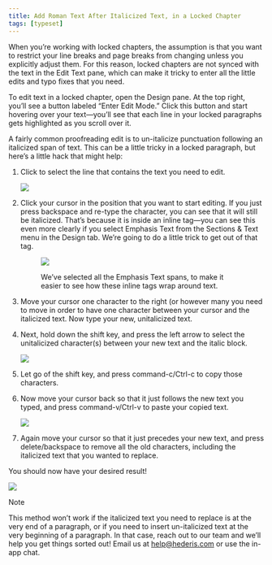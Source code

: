```yaml
---
title: Add Roman Text After Italicized Text, in a Locked Chapter
tags: [typeset]
---
```

 
<html><body><section data-type="chapter" class="hsecchapter" data-hederis-type="hsecchapter" id="unitalicize-text" data-pi-attrs="id: unitalicize-text; data-tags: typeset;" role="doc-chapter" data-tags="typeset" data-author-name=" " data-book-title=" " title="Add Roman Text After Italicized Text, in a Locked Chapter"><p class="hblkp" data-hederis-type="hblkp" id="pG7tn2pjF">When you&#8217;re working with locked chapters, the assumption is that you want to restrict your line breaks and page breaks from changing unless you explicitly adjust them. For this reason, locked chapters are not synced with the text in the Edit Text pane, which can make it tricky to enter all the little edits and typo fixes that you need.</p><p class="hblkp" data-hederis-type="hblkp" id="pyvQaUYUm">To edit text in a locked chapter, open the Design pane. At the top right, you&#8217;ll see a button labeled &#8220;Enter Edit Mode.&#8221; Click this button and start hovering over your text&#8212;you&#8217;ll see that each line in your locked paragraphs gets highlighted as you scroll over it.</p><p class="hblkp" data-hederis-type="hblkp" id="pH6QcCbWE">A fairly common proofreading edit is to un-italicize punctuation following an italicized span of text. This can be a little tricky in a locked paragraph, but here&#8217;s a little hack that might help:</p><ol class="hwprnumlist" data-hederis-type="hwprnumlist" id="pavpVmiIb"><li class="hblkoli" data-hederis-type="hblkoli" id="liWyroyfkT"><p class="hblkoli" data-hederis-type="hblklip" id="pNnroqqkx">Click to select the line that contains the text you need to edit.</p><img data-hederis-type="hblkimg" class="hblkimg" id="pdO0EUWxL" src="edit_ital_1.png" data-img-src="edit_ital_1.png"/></li><li class="hblkoli" data-hederis-type="hblkoli" id="li0YOit6l9"><p class="hblkoli" data-hederis-type="hblklip" id="p8PGRfALt">Click your cursor in the position that you want to start editing. If you just press backspace and re-type the character, you can see that it will still be italicized. That&#8217;s because it is inside an inline tag&#8212;you can see this even more clearly if you select Emphasis Text from the Sections &amp; Text menu in the Design tab. We&#8217;re going to do a little trick to get out of that tag.</p><figure class="hwprfig" data-hederis-type="hwprfig" id="p605tBHe6"><img data-hederis-type="hblkimg" class="hblkimg" id="pJNrvlf1D" src="edit_ital_all_emphasis.png" data-img-src="edit_ital_all_emphasis.png"/><p class="hblkcaption" data-hederis-type="hblkcaption" id="phlAMijU2">We&#8217;ve selected all the Emphasis Text spans, to make it easier to see how these inline tags wrap around text.</p></figure></li><li class="hblkoli" data-hederis-type="hblkoli" id="li3qGoWwxI"><p class="hblkoli" data-hederis-type="hblklip" id="prBsOjccL">Move your cursor one character to the right (or however many you need to move in order to have one character between your cursor and the italicized text. Now type your new, unitalicized text.</p></li><li class="hblkoli" data-hederis-type="hblkoli" id="li3zWw0NBP"><p class="hblkoli" data-hederis-type="hblklip" id="pLjB47dOF">Next, hold down the shift key, and press the left arrow to select the unitalicized character(s) between your new text and the italic block. </p><img data-hederis-type="hblkimg" class="hblkimg" id="pa8AHfc7c" src="edit_ital_2.png" data-img-src="edit_ital_2.png"/></li><li class="hblkoli" data-hederis-type="hblkoli" id="liE7EA98rX"><p class="hblkoli" data-hederis-type="hblklip" id="phSKRWpRp">Let go of the shift key, and press command-c/Ctrl-c to copy those characters.</p></li><li class="hblkoli" data-hederis-type="hblkoli" id="liWsXieRPk"><p class="hblkoli" data-hederis-type="hblklip" id="pXmzOsh9r">Now move your cursor back so that it just follows the new text you typed, and press command-v/Ctrl-v to paste your copied text.</p><img data-hederis-type="hblkimg" class="hblkimg" id="pGp3QDw0o" src="edit_ital_3.png" data-img-src="edit_ital_3.png"/></li><li class="hblkoli" data-hederis-type="hblkoli" id="li2cX8n2hX"><p class="hblkoli" data-hederis-type="hblklip" id="pUyjJqaYX">Again move your cursor so that it just precedes your new text, and press delete/backspace to remove all the old characters, including the italicized text that you wanted to replace.</p></li></ol><p class="hblkp" data-hederis-type="hblkp" id="p4gWL3OWD">You should now have your desired result!</p><img data-hederis-type="hblkimg" class="hblkimg" id="pTO6KYJ7O" src="edit_ital_4.png" data-img-src="edit_ital_4.png"/><aside class="hwprbox box" data-hederis-type="hwprbox" id="pD3ZcAITX" data-type="sidebar"><p class="hblktype" data-hederis-type="hblktype" id="pEtIZNJyo">Note</p><p class="hblkp" data-hederis-type="hblkp" id="pEbmX57St">This method won&#8217;t work if the italicized text you need to replace is at the very end of a paragraph, or if you need to insert un-italicized text at the very beginning of a paragraph. In that case, reach out to our team and we&#8217;ll help you get things sorted out! Email us at <a href="mailto:help@hederis.com" data-hederis-type="hspana" id="p5cINVASY"><span class="Hyperlink" data-hederis-type="hspnspan" id="pZCnV3vdw">help@hederis.com</span></a> or use the in-app chat.</p></aside></section></body></html>
